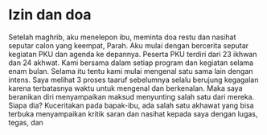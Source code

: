 # Izin dan doa
Setelah maghrib, aku menelepon ibu, meminta doa restu dan nasihat seputar calon yang keempat, Parah. Aku mulai dengan bercerita seputar kegiatan PKU dan agenda ke depannya. Peserta PKU terdiri dari 23 ikhwan dan 24 akhwat. Kami bersama dalam setiap program dan kegiatan selama enam bulan. Selama itu tentu kami mulai mengenal satu sama lain dengan intens. Saya melihat 3 proses taaruf sebelumnya selalu berujung kegagalan karena terbatasnya waktu untuk mengenal dan berkenalan. Maka saya beranikan diri menyampaikan maksud menyunting salah satu dari mereka.
Siapa dia? Kuceritakan pada bapak-ibu, ada salah satu akhawat yang bisa terbuka menyampaikan kritik saran dan nasihat kepada saya dengan lugas, tegas, dan 